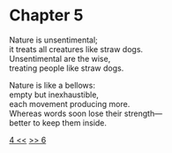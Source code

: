 # Chapter 5

Nature is unsentimental;  
it treats all creatures like straw dogs.  
Unsentimental are the wise,  
treating people like straw dogs.

Nature is like a bellows:  
empty but inexhaustible,  
each movement producing more.  
Whereas words soon lose their strength—  
better to keep them inside.

[4 <<](04.md) [>> 6](06.md)
